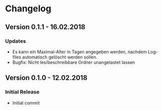 Changelog
=========

Version 0.1.1 - 16.02.2018
------------------------------

### Updates

* Es kann ein Maximal-Alter in Tagen angegeben werden, nachdem Log-files automatisch gelöscht werden sollen.
* Bugfix: Nicht les/beschreibbare Ordner unangetastet lassen


Version 0.1.0 - 12.02.2018
------------------------------

### Initial Release

* Initial commit

